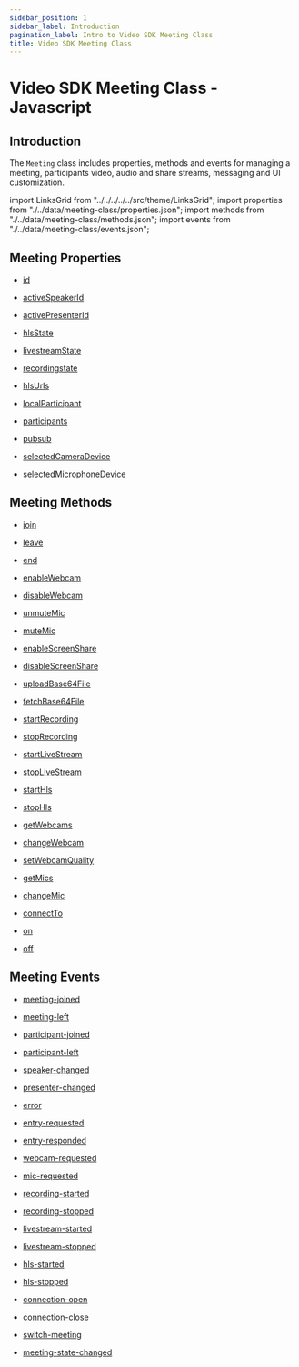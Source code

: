 ```yaml
---
sidebar_position: 1
sidebar_label: Introduction
pagination_label: Intro to Video SDK Meeting Class
title: Video SDK Meeting Class
---
```


# Video SDK Meeting Class - Javascript

<div class="sdk-api-ref">

## Introduction

The `Meeting` class includes properties, methods and events for managing a meeting, participants video, audio and share streams, messaging and UI customization.

import LinksGrid from "../../../../../src/theme/LinksGrid";
import properties from "./../data/meeting-class/properties.json";
import methods from "./../data/meeting-class/methods.json";
import events from "./../data/meeting-class/events.json";

## Meeting Properties

<div class="row">

<div class="col col--4 margin-bottom--sm" >

- [id](./properties.md#id)

</div>
<div class="col col--4 margin-bottom--sm" >

- [activeSpeakerId](./properties.md#activespeakerid)

</div>
<div class="col col--4 margin-bottom--sm" >

- [activePresenterId](./properties.md#activepresenterid)

</div>

<div class="col col--4 margin-bottom--sm">

- [hlsState](./properties#hlsstate)

</div>
<div class="col col--4 margin-bottom--sm">

- [livestreamState](./properties#livestreamstate)

</div>
<div class="col col--4 margin-bottom--sm">

- [recordingstate](./properties#recordingstate)

</div>
<div class="col col--4 margin-bottom--sm">

- [hlsUrls](./properties#hlsurls)

</div>

<div class="col col--4 margin-bottom--sm" >

- [localParticipant](./properties.md#localparticipant)

</div>
<div class="col col--4 margin-bottom--sm" >

- [participants](./properties.md#participants)

</div>
<div class="col col--4 margin-bottom--sm" >

- [pubsub](./pubsub)

</div>
<div class="col col--4 margin-bottom--sm" >

- [selectedCameraDevice](./properties.md#selectedcameradevice)

</div>

<div class="col col--4 margin-bottom--sm" >

- [selectedMicrophoneDevice](./properties.md#selectedmicrophonedevice)

</div>

</div>

## Meeting Methods

<div class="row">

<div class="col col--4 margin-bottom--sm" >

- [join](./methods.md#join)

</div>
<div class="col col--4 margin-bottom--sm" >

- [leave](./methods.md#leave)

</div>
<div class="col col--4 margin-bottom--sm" >

- [end](./methods.md#end)

</div>
<div class="col col--4 margin-bottom--sm" >

- [enableWebcam](./methods.md#enablewebcam)

</div>
<div class="col col--4 margin-bottom--sm" >

- [disableWebcam](./methods.md#disablewebcam)

</div>
<div class="col col--4 margin-bottom--sm" >

- [unmuteMic](./methods.md#unmutemic)

</div>
<div class="col col--4 margin-bottom--sm" >

- [muteMic](./methods.md#mutemic)

</div>
<div class="col col--4 margin-bottom--sm" >

- [enableScreenShare](./methods.md#enablescreenshare)

</div>
<div class="col col--4 margin-bottom--sm" >

- [disableScreenShare](./methods.md#disablescreenshare)

</div>
<div class="col col--4 margin-bottom--sm" >

- [uploadBase64File](/javascript/api/sdk-reference/meeting-class/methods#uploadbase64file)

</div>
<div class="col col--4 margin-bottom--sm" >

- [fetchBase64File](/javascript/api/sdk-reference/meeting-class/methods#fetchbase64file)

</div>
<div class="col col--4 margin-bottom--sm" >

- [startRecording](./methods.md#startrecording)

</div>
<div class="col col--4 margin-bottom--sm" >

- [stopRecording](./methods.md#stoprecording)

</div>
<div class="col col--4 margin-bottom--sm" >

- [startLiveStream](./methods.md#startlivestream)

</div>
<div class="col col--4 margin-bottom--sm" >

- [stopLiveStream](./methods.md#startlivestream)

</div>
<div class="col col--4 margin-bottom--sm" >

- [startHls](./methods.md#starthls)

</div>
<div class="col col--4 margin-bottom--sm" >

- [stopHls](./methods.md#stophls)

</div>
<div class="col col--4 margin-bottom--sm" >

- [getWebcams](./methods.md#getwebcams)

</div>
<div class="col col--4 margin-bottom--sm" >

- [changeWebcam](./methods.md#changewebcam)

</div>
<div class="col col--4 margin-bottom--sm" >

- [setWebcamQuality](./methods.md#setwebcamquality)

</div>
<div class="col col--4 margin-bottom--sm" >

- [getMics](./methods.md#getmics)

</div>
<div class="col col--4 margin-bottom--sm" >

- [changeMic](./methods.md#changemic)

</div>
<div class="col col--4 margin-bottom--sm" >

- [connectTo](./methods.md#connectto)

</div>
<div class="col col--4 margin-bottom--sm" >

- [on](./methods.md#on)

</div>
<div class="col col--4 margin-bottom--sm" >

- [off](./methods.md#off)

</div>

</div>

## Meeting Events

<div class="row">

<div class="col col--4 margin-bottom--sm" >

- [meeting-joined](./events.md#meeting-joined)

</div>
<div class="col col--4 margin-bottom--sm" >

- [meeting-left](./events.md#meeting-left)

</div>
<div class="col col--4 margin-bottom--sm" >

- [participant-joined](./events.md#participant-joined)

</div>
<div class="col col--4 margin-bottom--sm" >

- [participant-left](./events.md#participant-left)

</div>
<div class="col col--4 margin-bottom--sm" >

- [speaker-changed](./events.md#speaker-changed)

</div>
<div class="col col--4 margin-bottom--sm" >

- [presenter-changed](./events.md#presenter-changed)

</div>
<div class="col col--4 margin-bottom--sm" >

- [error](./events.md#error)

</div>
<div class="col col--4 margin-bottom--sm" >

- [entry-requested](./events.md#entry-requested)

</div>
<div class="col col--4 margin-bottom--sm" >

- [entry-responded](./events.md#entry-responded)

</div>
<div class="col col--4 margin-bottom--sm" >

- [webcam-requested](./events.md#webcam-requested)

</div>
<div class="col col--4 margin-bottom--sm" >

- [mic-requested](./events.md#mic-requested)

</div>
<div class="col col--4 margin-bottom--sm" >

- [recording-started](./events.md#recording-started)

</div>
<div class="col col--4 margin-bottom--sm" >

- [recording-stopped](./events.md#recording-stopped)

</div>
<div class="col col--4 margin-bottom--sm" >

- [livestream-started](./events.md#livestream-started)

</div>
<div class="col col--4 margin-bottom--sm" >

- [livestream-stopped](./events.md#livestream-stopped)

</div>
<div class="col col--4 margin-bottom--sm" >

- [hls-started](./events.md#hls-started)

</div>
<div class="col col--4 margin-bottom--sm" >

- [hls-stopped](./events.md#hls-stopped)

</div>
<div class="col col--4 margin-bottom--sm" >

- [connection-open](./events.md#connection-open)

</div>
<div class="col col--4 margin-bottom--sm" >

- [connection-close](./events.md#connection-close)

</div>
<div class="col col--4 margin-bottom--sm" >

- [switch-meeting](./events.md#switch-meeting)

</div>

<div class="col col--4 margin-bottom--sm" >

- [meeting-state-changed](./events.md#meeting-state-changed)

</div>

</div>

</div>
